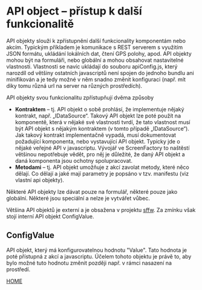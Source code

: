 # API object – přístup k další funkcionalitě

API objekty slouží k zpřístupnění další funkcionality komponentám nebo
akcím. Typickým příkladem je komunikace s REST serverem s využitím JSON
formátu, ukládání lokálních dat, čtení GPS polohy, apod. API objekty
mohou být na formuláři, nebo globální a mohou obsahovat nastavitelné
vlastnosti. Vlastnosti se navíc ukládají do souboru apiConfig.js, který
narozdíl od většiny ostatních javascriptů není spojen do jednoho bundlu
ani minifikován a je tedy možné v něm snadno změnit konfiguraci (např.
mít diky tomu různá url na server na různých prostředích).

API objekty svou funkcionalitu zpřístupňují dvěma způsoby

- **Kontraktem** – tj. API objekt o sobě prohlásí, že implementuje
  nějaký kontrakt, např. „IDataSource“. Takový API objekt lze poté
  použít na komponentě, která v nějaké své vlastnosti tvrdí, že tato
  vlastnost musí být API objekt s nějakým kontraktem (v tomto případě
  „IDataSource“). Jak takový kontrakt implementačně vypadá, musí
  dokumentovat požadující komponenta, nebo vystavující API objekt.
  Typicky jde o nějaké veřejné API v javascriptu. Vývojář ve
  ScreenFactory to naštěstí většinou nepotřebuje vědět, pro něj je
  důležité, že daný API objekt a daná komponenta jsou ochotny
  spolupracovat.
- **Metodami** – tj. API objekt umožňuje z akcí zavolat metody, které
  něco dělají. Co dělají a jaké mají parametry je popsáno v tzv.
  manifestu (viz vlastní api objekty).

Některé API objekty lze dávat pouze na formulář, některé pouze jako
globální. Některé jsou speciální a nelze je vytvářet vůbec.

Většina API objektů je externí a je obsažena v projektu [sffw](sffw). Za
zmínku však stojí interní API objekt ConfigValue.

## ConfigValue

API objekt, který má konfigurovatelnou hodnotu "Value". Tato hodnota je
poté přístupná z akcí a javascriptu. Účelem tohoto objektu je právě to,
aby bylo možné tuto hodnotu změnit později např. v rámci nasazení na
prostředí.

[HOME](/index)
